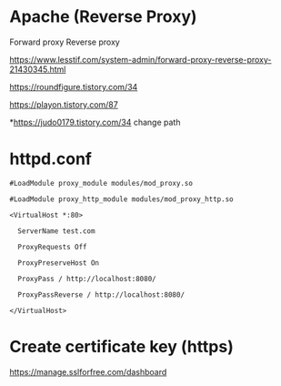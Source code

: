 # Apache (Reverse Proxy)
Forward proxy Reverse proxy

https://www.lesstif.com/system-admin/forward-proxy-reverse-proxy-21430345.html

https://roundfigure.tistory.com/34

https://playon.tistory.com/87

*https://judo0179.tistory.com/34    change path

# httpd.conf
```
#LoadModule proxy_module modules/mod_proxy.so

#LoadModule proxy_http_module modules/mod_proxy_http.so
```
```
<VirtualHost *:80>

  ServerName test.com
  
  ProxyRequests Off
  
  ProxyPreserveHost On
  
  ProxyPass / http://localhost:8080/
  
  ProxyPassReverse / http://localhost:8080/
  
</VirtualHost>
```
# Create certificate key (https)

https://manage.sslforfree.com/dashboard
